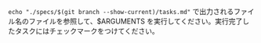 `echo "./specs/$(git branch --show-current)/tasks.md"` で出力されるファイル名のファイルを参照して、$ARGUMENTS を実行してください。実行完了したタスクにはチェックマークをつけてください。
